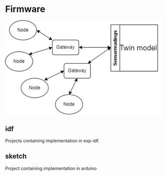 # Firmware

![alt text](docs/img/sensor_network.png "SensorNetwork")

## idf

Projects containing implementation in esp-idf.

## sketch

Project containing implementation in arduino

